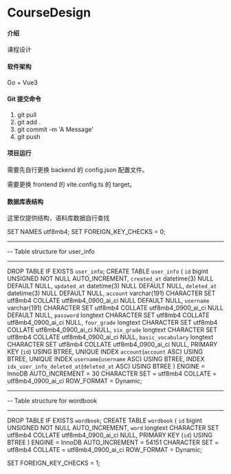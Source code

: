 # CourseDesign

#### 介绍
课程设计

#### 软件架构
Go + Vue3

#### Git 提交命令

1.  git pull
2.  git add .
3.  git commit -m 'A Message'
4.  git push

#### 项目运行

需要先自行更换 backend 的 config.json 配置文件。

需要更换 frontend 的 vite.config.ts 的 target。

#### 数据库表结构

这里仅提供结构，语料库数据自行查找

SET NAMES utf8mb4;
SET FOREIGN_KEY_CHECKS = 0;

-- ----------------------------
-- Table structure for user_info
-- ----------------------------
DROP TABLE IF EXISTS `user_info`;
CREATE TABLE `user_info`  (
  `id` bigint UNSIGNED NOT NULL AUTO_INCREMENT,
  `created_at` datetime(3) NULL DEFAULT NULL,
  `updated_at` datetime(3) NULL DEFAULT NULL,
  `deleted_at` datetime(3) NULL DEFAULT NULL,
  `account` varchar(191) CHARACTER SET utf8mb4 COLLATE utf8mb4_0900_ai_ci NULL DEFAULT NULL,
  `username` varchar(191) CHARACTER SET utf8mb4 COLLATE utf8mb4_0900_ai_ci NULL DEFAULT NULL,
  `password` longtext CHARACTER SET utf8mb4 COLLATE utf8mb4_0900_ai_ci NULL,
  `four_grade` longtext CHARACTER SET utf8mb4 COLLATE utf8mb4_0900_ai_ci NULL,
  `six_grade` longtext CHARACTER SET utf8mb4 COLLATE utf8mb4_0900_ai_ci NULL,
  `basic_vocabulary` longtext CHARACTER SET utf8mb4 COLLATE utf8mb4_0900_ai_ci NULL,
  PRIMARY KEY (`id`) USING BTREE,
  UNIQUE INDEX `account`(`account` ASC) USING BTREE,
  UNIQUE INDEX `username`(`username` ASC) USING BTREE,
  INDEX `idx_user_info_deleted_at`(`deleted_at` ASC) USING BTREE
) ENGINE = InnoDB AUTO_INCREMENT = 30 CHARACTER SET = utf8mb4 COLLATE = utf8mb4_0900_ai_ci ROW_FORMAT = Dynamic;

-- ----------------------------
-- Table structure for wordbook
-- ----------------------------
DROP TABLE IF EXISTS `wordbook`;
CREATE TABLE `wordbook`  (
  `id` bigint UNSIGNED NOT NULL AUTO_INCREMENT,
  `word` longtext CHARACTER SET utf8mb4 COLLATE utf8mb4_0900_ai_ci NULL,
  PRIMARY KEY (`id`) USING BTREE
) ENGINE = InnoDB AUTO_INCREMENT = 54151 CHARACTER SET = utf8mb4 COLLATE = utf8mb4_0900_ai_ci ROW_FORMAT = Dynamic;

SET FOREIGN_KEY_CHECKS = 1;
